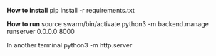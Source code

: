 **How to install**
pip install -r requirements.txt

**How to run**
source swarm/bin/activate
python3 -m backend.manage runserver 0.0.0.0:8000

In another terminal 
python3 -m http.server